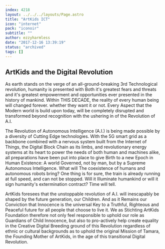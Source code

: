```yaml
---
index: 4218
layout: ../../../layouts/Page.astro
title: "ArtKids ICT"
icon: "internet"
pack: "iconoir"
subtitle: ""
author: ezzyharmless
date: "2017-12-16 13:39:19"
status: "archived"
tags: []
---
```


## ArtKids and the Digital Revolution

As earth stands on the verge of an all-ground-breaking 3rd Technological revolution, humanity is presented with Both it's greatest fears and threats and it's greatest empowerment and opportunities ever presented in the history of mankind. Within THIS DECADE, the reality of every human being will changed forever. whether they want it or not. Every Aspect that the Modern world is build upon today, will be completely disrupted and transformed beyond recognition with the ushering in of the Revolution of A.I.

The Revolution of Autonomous Intelligence (A.I.) is being made possible by a diversity of Cutting Edge technologies. With the 5G smart grid as a backbone combined with a nervous system built from the Internet of Things, the Digital Block Chain as its limbs, and revolutionary energy systems at its heart to power the needs of both human and machines alike, all preparations have been put into place to give Birth to a new Epoch in Human Existence: A world Governed, not by man, but by a Supreme Autonomous Intelligence. What will The coexistence of humans and autonomous robots bring? One thing is for sure, the train is already running at full speed, and can not be stopped. Will it Illuminate humankind or will it sign humanity's extermination contract? Time will tell.

ArtKids foresees that the unstoppable revolution of A.I. will inescapably be shaped by the future generation, our Children. And as it Remains our Conviction that Innocence is the universal Key to a Truthful, Righteous and Peaceful future for all people that choose to live it. We as Stichting ArtKids Foundation therefore not only feel responsible to uphold our role as Guardians of Child Innocence, but also to pro-actively help create equality in the Creative Digital Breeding ground of this Revolution regardless of ethnic or cultural backgrounds as to uphold the original Mission of Tamara, the Founding Mother of ArtKids, in the age of this transitional Digital Revolution.
